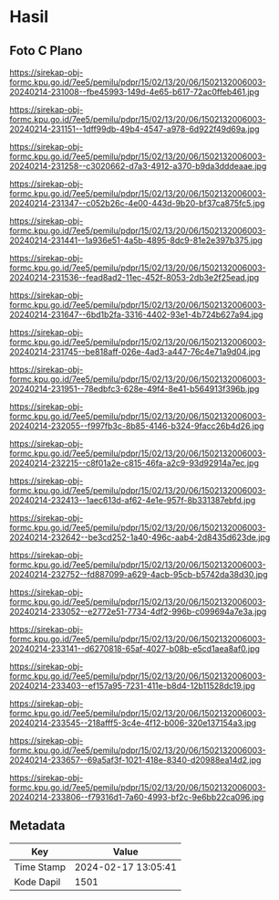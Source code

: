 # Hasil

## Foto C Plano

https://sirekap-obj-formc.kpu.go.id/7ee5/pemilu/pdpr/15/02/13/20/06/1502132006003-20240214-231008--fbe45993-149d-4e65-b617-72ac0ffeb461.jpg

https://sirekap-obj-formc.kpu.go.id/7ee5/pemilu/pdpr/15/02/13/20/06/1502132006003-20240214-231151--1dff99db-49b4-4547-a978-6d922f49d69a.jpg

https://sirekap-obj-formc.kpu.go.id/7ee5/pemilu/pdpr/15/02/13/20/06/1502132006003-20240214-231258--c3020662-d7a3-4912-a370-b9da3dddeaae.jpg

https://sirekap-obj-formc.kpu.go.id/7ee5/pemilu/pdpr/15/02/13/20/06/1502132006003-20240214-231347--c052b26c-4e00-443d-9b20-bf37ca875fc5.jpg

https://sirekap-obj-formc.kpu.go.id/7ee5/pemilu/pdpr/15/02/13/20/06/1502132006003-20240214-231441--1a936e51-4a5b-4895-8dc9-81e2e397b375.jpg

https://sirekap-obj-formc.kpu.go.id/7ee5/pemilu/pdpr/15/02/13/20/06/1502132006003-20240214-231536--fead8ad2-11ec-452f-8053-2db3e2f25ead.jpg

https://sirekap-obj-formc.kpu.go.id/7ee5/pemilu/pdpr/15/02/13/20/06/1502132006003-20240214-231647--6bd1b2fa-3316-4402-93e1-4b724b627a94.jpg

https://sirekap-obj-formc.kpu.go.id/7ee5/pemilu/pdpr/15/02/13/20/06/1502132006003-20240214-231745--be818aff-026e-4ad3-a447-76c4e71a9d04.jpg

https://sirekap-obj-formc.kpu.go.id/7ee5/pemilu/pdpr/15/02/13/20/06/1502132006003-20240214-231951--78edbfc3-628e-49f4-8e41-b564913f396b.jpg

https://sirekap-obj-formc.kpu.go.id/7ee5/pemilu/pdpr/15/02/13/20/06/1502132006003-20240214-232055--f997fb3c-8b85-4146-b324-9facc26b4d26.jpg

https://sirekap-obj-formc.kpu.go.id/7ee5/pemilu/pdpr/15/02/13/20/06/1502132006003-20240214-232215--c8f01a2e-c815-46fa-a2c9-93d92914a7ec.jpg

https://sirekap-obj-formc.kpu.go.id/7ee5/pemilu/pdpr/15/02/13/20/06/1502132006003-20240214-232413--1aec613d-af62-4e1e-957f-8b331387ebfd.jpg

https://sirekap-obj-formc.kpu.go.id/7ee5/pemilu/pdpr/15/02/13/20/06/1502132006003-20240214-232642--be3cd252-1a40-496c-aab4-2d8435d623de.jpg

https://sirekap-obj-formc.kpu.go.id/7ee5/pemilu/pdpr/15/02/13/20/06/1502132006003-20240214-232752--fd887099-a629-4acb-95cb-b5742da38d30.jpg

https://sirekap-obj-formc.kpu.go.id/7ee5/pemilu/pdpr/15/02/13/20/06/1502132006003-20240214-233052--e2772e51-7734-4df2-996b-c099694a7e3a.jpg

https://sirekap-obj-formc.kpu.go.id/7ee5/pemilu/pdpr/15/02/13/20/06/1502132006003-20240214-233141--d6270818-65af-4027-b08b-e5cd1aea8af0.jpg

https://sirekap-obj-formc.kpu.go.id/7ee5/pemilu/pdpr/15/02/13/20/06/1502132006003-20240214-233403--ef157a95-7231-411e-b8d4-12b11528dc19.jpg

https://sirekap-obj-formc.kpu.go.id/7ee5/pemilu/pdpr/15/02/13/20/06/1502132006003-20240214-233545--218afff5-3c4e-4f12-b006-320e137154a3.jpg

https://sirekap-obj-formc.kpu.go.id/7ee5/pemilu/pdpr/15/02/13/20/06/1502132006003-20240214-233657--69a5af3f-1021-418e-8340-d20988ea14d2.jpg

https://sirekap-obj-formc.kpu.go.id/7ee5/pemilu/pdpr/15/02/13/20/06/1502132006003-20240214-233806--f79316d1-7a60-4993-bf2c-9e6bb22ca096.jpg


## Metadata

| Key        | Value               |
| ---------- | ------------------- |
| Time Stamp | 2024-02-17 13:05:41 |
| Kode Dapil | 1501                |



